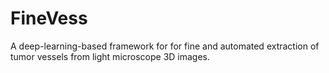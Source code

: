 # FineVess
A deep-learning-based framework for for fine and automated extraction of tumor vessels from light microscope 3D images.
